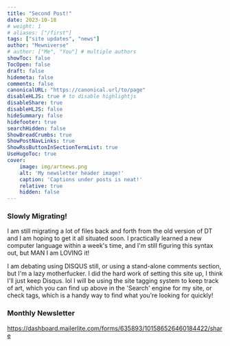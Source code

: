 ```yaml
---
title: "Second Post!"
date: 2023-10-18
# weight: 1
# aliases: ["/first"]
tags: ["site updates", "news"]
author: "Mewniverse"
# author: ["Me", "You"] # multiple authors
showToc: false
TocOpen: false
draft: false
hidemeta: false
comments: false
canonicalURL: "https://canonical.url/to/page"
disableHLJS: true # to disable highlightjs
disableShare: true
disableHLJS: false
hideSummary: false
hidefooter: true
searchHidden: false
ShowBreadCrumbs: true
ShowPostNavLinks: true
ShowRssButtonInSectionTermList: true
UseHugoToc: true
cover: 
    image: img/artnews.png
    alt: 'My newsletter header image!'
    caption: 'Captions under posts is neat!'
    relative: true
    hidden: false
---
```


### Slowly Migrating!

I am still migrating a lot of files back and forth from the old version of DT and I am hoping to get it all situated soon. I practically learned a new computer language within a week's time, and I'm still figuring this syntax out, but MAN I am LOVING it! 

I am debating using DISQUS still, or using a stand-alone comments section, but I'm a lazy motherfucker. I did the hard work of setting this site up, I think I'll just keep Disqus. lol I will be using the site tagging system to keep track of art, which you can find up above in the 'Search' engine for my site, or check tags, which is a handy way to find what you're looking for quickly!

### Monthly Newsletter

https://dashboard.mailerlite.com/forms/635893/101586526460184422/share